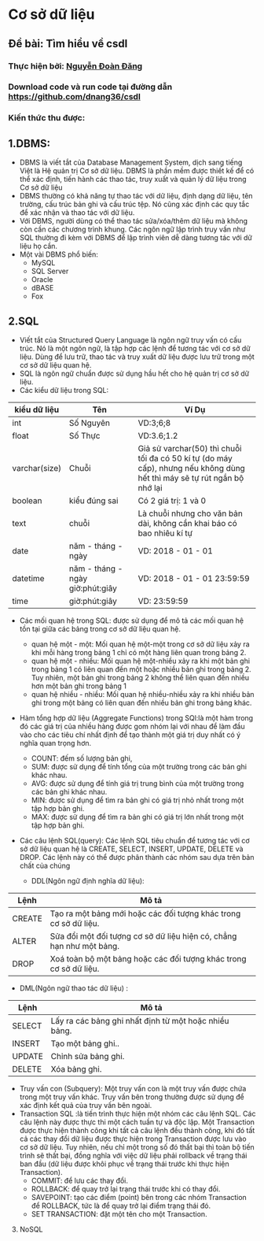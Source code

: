 # Cơ sở dữ liệu

## Đề bài: Tìm hiểu về csdl

### Thực hiện bởi: [Nguyễn Đoàn Đăng](https://github.com/dnang36)

### Download code và run code tại đường dẫn https://github.com/dnang36/csdl

### Kiến thức thu được:

## 1.DBMS:
- DBMS là viết tắt của Database Management System, dịch sang tiếng Việt là Hệ quản trị Cơ sở dữ liệu. DBMS là phần mềm được thiết kế để có thể xác định, tiến hành các thao tác, truy xuất và quản lý dữ liệu trong Cơ sở dữ liệu
- DBMS thường có khả năng tự thao tác với dữ liệu, định dạng dữ liệu, tên trường, cấu trúc bản ghi và cấu trúc tệp. Nó cũng xác định các quy tắc để xác nhận và thao tác với dữ liệu.
- Với DBMS, người dùng có thể thao tác sửa/xóa/thêm dữ liệu mà không còn cần các chương trình khung. Các ngôn ngữ lập trình truy vấn như SQL thường đi kèm với DBMS để lập trình viên dễ dàng tương tác với dữ liệu họ cần.
- Một vài DBMS phổ biến:
  - MySQL
  - SQL Server
  - Oracle
  - dBASE
  - Fox
## 2.SQL
- Viết tắt của Structured Query Language là ngôn ngữ truy vấn có cấu trúc. Nó là một ngôn ngữ, là tập hợp các lệnh để tương tác với cơ sở dữ liệu. Dùng để lưu trữ, thao tác và truy xuất dữ liệu được lưu trữ trong một cơ sở dữ liệu quan hệ.
- SQL là ngôn ngữ chuẩn được sử dụng hầu hết cho hệ quản trị cơ sở dữ liệu.
- Các kiểu dữ liệu trong SQL:

| kiểu dữ liệu  | Tên                              | Ví Dụ                                                                                                                    |
|---------------|----------------------------------|--------------------------------------------------------------------------------------------------------------------------|
| int           | Số Nguyên                        | VD:3;6;8                                                                                                                 |
| float         | Số Thực                          | VD:3.6;1.2                                                                                                               |
| varchar(size) | Chuỗi                            | Giả sử varchar(50) thì chuỗi tối đa có 50 kí tự (do máy cấp), nhưng nếu không dùng hết thì máy sẽ tự rút ngắn bộ nhớ lại |
| boolean       | kiểu đúng sai                    | Có 2 giá trị: 1 và 0                                                                                                     |
| text          | chuỗi                            | Là chuỗi nhưng cho văn bản dài, không cần khai báo có bao nhiêu kí tự                                                    |
| date          | năm - tháng - ngày               | VD: 2018 - 01 - 01                                                                                                       |
| datetime      | năm - tháng - ngày giờ:phút:giây | VD: 2018 - 01 - 01 23:59:59                                                                                              |
| time          | giờ:phút:giây                    | VD: 23:59:59                                                                                                             |

- Các mối quan hệ trong SQL: được sử dụng để mô tả các mối quan hệ tồn tại giữa các bảng trong cơ sở dữ liệu quan hệ.
  - quan hệ một - một: Mối quan hệ một-một trong cơ sở dữ liệu xảy ra khi mỗi hàng trong bảng 1 chỉ có một hàng liên quan trong bảng 2.
  - quan hệ một - nhiều: Mối quan hệ một-nhiều xảy ra khi một bản ghi trong bảng 1 có liên quan đến một hoặc nhiều bản ghi trong bảng 2. Tuy nhiên, một bản ghi trong bảng 2 không thể liên quan đến nhiều hơn một bản ghi trong bảng 1
  - quan hệ nhiều - nhiều: Mối quan hệ nhiều-nhiều xảy ra khi nhiều bản ghi trong một bảng có liên quan đến nhiều bản ghi trong bảng khác.

- Hàm tổng hợp dữ liệu (Aggregate Functions) trong SQl:là một hàm trong đó các giá trị của nhiều hàng được gom nhóm lại với nhau để làm đầu vào cho các tiêu chí nhất định để tạo thành một giá trị duy nhất có ý nghĩa quan trọng hơn. 
  - COUNT: đếm số lượng bản ghi,
  - SUM: được sử dụng để tính tổng của một trường trong các bản ghi khác nhau.
  - AVG: được sử dụng để tính giá trị trung bình của một trường trong các bản ghi khác nhau.
  - MIN: được sử dụng để tìm ra bản ghi có giá trị nhỏ nhất trong một tập hợp bản ghi.
  - MAX: được sử dụng để tìm ra bản ghi có giá trị lớn nhất trong một tập hợp bản ghi.

- Các câu lệnh SQL(query): Các lệnh SQL tiêu chuẩn để tương tác với cơ sở dữ liệu quan hệ là CREATE, SELECT, INSERT, UPDATE, DELETE và DROP. Các lệnh này có thể được phân thành các nhóm sau dựa trên bản chất của chúng
  - DDL(Ngôn ngữ định nghĩa dữ liệu):

| Lệnh   | Mô tả                                                                |
|--------|----------------------------------------------------------------------|
| CREATE | Tạo ra một bảng mới hoặc các đối tượng khác trong cơ sở dữ liệu.     |
| ALTER  | Sửa đổi một đối tượng cơ sở dữ liệu hiện có, chẳng hạn như một bảng. |
| DROP   | Xoá toàn bộ một bảng hoặc các đối tượng khác trong cơ sở dữ liệu.    |

  - DML(Ngôn ngữ thao tác dữ liệu) :

| Lệnh   | Mô tả                                                 |
|--------|-------------------------------------------------------|
| SELECT | Lấy ra các bảng ghi nhất định từ một hoặc nhiều bảng. | 
| INSERT | Tạo một bảng ghi..                                    |
| UPDATE | Chỉnh sửa bảng ghi.                                   |
| DELETE | Xóa bảng ghi.                                         |

- Truy vấn con (Subquery): Một truy vấn con là một truy vấn được chứa trong một truy vấn khác. Truy vấn bên trong thường được sử dụng để xác định kết quả của truy vấn bên ngoài.
- Transaction SQL :là tiến trình thực hiện một nhóm các câu lệnh SQL. Các câu lệnh này được thực thi một cách tuần tự và độc lập. Một Transaction được thực hiện thành công khi tất cả câu lệnh đều thành công, khi đó tất cả các thay đổi dữ liệu được thực hiện trong Transaction được lưu vào cơ sở dữ liệu. Tuy nhiên, nếu chỉ một trong số đó thất bại thì toàn bộ tiến trình sẽ thất bại, đồng nghĩa với việc dữ liệu phải rollback về trạng thái ban đầu (dữ liệu được khôi phục về trạng thái trước khi thực hiện Transaction).
  - COMMIT: để lưu các thay đổi.
  - ROLLBACK: để quay trở lại trạng thái trước khi có thay đổi.
  - SAVEPOINT: tạo các điểm (point) bên trong các nhóm Transaction để ROLLBACK, tức là để quay trở lại điểm trạng thái đó.
  - SET TRANSACTION: đặt một tên cho một Transaction.

3. NoSQL
